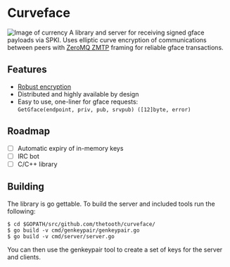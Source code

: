 # Curveface
![Image of currency](https://thetooth.name/images/gface-royal-cropped.png)
A library and server for receiving signed gface payloads via SPKI. Uses elliptic curve encryption of communications between peers with [ZeroMQ ZMTP](https://rfc.zeromq.org/spec:37/ZMTP/) framing for reliable gface transactions.

## Features
 * [Robust encryption](https://godoc.org/golang.org/x/crypto/nacl/box)
 * Distributed and highly available by design
 * Easy to use, one-liner for gface requests:
<br>`GetGface(endpoint, priv, pub, srvpub) ([12]byte, error)`

## Roadmap
- [ ] Automatic expiry of in-memory keys
- [ ] IRC bot
- [ ] C/C++ library

## Building
The library is go gettable. To build the server and included tools run the following:
```shell
$ cd $GOPATH/src/github.com/thetooth/curveface/
$ go build -v cmd/genkeypair/genkeypair.go
$ go build -v cmd/server/server.go
```
You can then use the genkeypair tool to create a set of keys for the server and clients.
